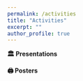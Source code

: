 ```yaml
---
permalink: /activities
title: "Activities"
excerpt: ""
author_profile: true
---
```


**🏛️ Presentations**

<pr>

**🖨️ Posters**

